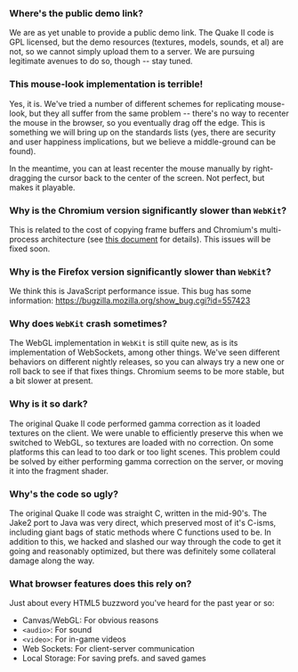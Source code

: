 ### Where's the public demo link? ###

We are as yet unable to provide a public demo link. The Quake II code is GPL licensed, but the demo resources (textures, models, sounds, et al) are not, so we cannot simply upload them to a server. We are pursuing legitimate avenues to do so, though -- stay tuned.

### This mouse-look implementation is **terrible**! ###

Yes, it is. We've tried a number of different schemes for replicating mouse-look, but they all suffer from the same problem -- there's no way to recenter the mouse in the browser, so you eventually drag off the edge. This is something we will bring up on the standards lists (yes, there are security and user happiness implications, but we believe a middle-ground can be found).

In the meantime, you can at least recenter the mouse manually by right-dragging the cursor back to the center of the screen. Not perfect, but makes it playable.

### Why is the Chromium version significantly slower than ` WebKit `? ###

This is related to the cost of copying frame buffers and Chromium's multi-
process architecture (see
[this document](http://www.chromium.org/developers/design-documents/multi-process-architecture) for details).  This issues will be fixed soon.

### Why is the Firefox version significantly slower than ` WebKit `? ###

We think this is JavaScript performance issue. This bug has some information: https://bugzilla.mozilla.org/show_bug.cgi?id=557423

### Why does ` WebKit ` crash sometimes? ###

The WebGL implementation in ` WebKit ` is still quite new, as is its
implementation of WebSockets, among other things. We've seen different
behaviors on different nightly releases, so you can always try a new one or
roll back to see if that fixes things. Chromium seems to be more stable, but a
bit slower at present.

### Why is it so dark? ###

The original Quake II code performed gamma correction as it loaded textures on
the client. We were unable to efficiently preserve this when we switched to
WebGL, so textures are loaded with no correction. On some platforms this can
lead to too dark or too light scenes. This problem could be solved by either
performing gamma correction on the server, or moving it into the fragment
shader.

### Why's the code so ugly? ###

The original Quake II code was straight C, written in the mid-90's. The Jake2
port to Java was very direct, which preserved most of it's C-isms, including
giant bags of static methods where C functions used to be. In addition to this,
we hacked and slashed our way through the code to get it going and reasonably
optimized, but there was definitely some collateral damage along the way.

### What browser features does this rely on? ###

Just about every HTML5 buzzword you've heard for the past year or so:
  * Canvas/WebGL: For obvious reasons
  * ` <audio> `: For sound
  * ` <video> `: For in-game videos
  * Web Sockets: For client-server communication
  * Local Storage: For saving prefs. and saved games